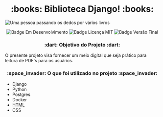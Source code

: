 <h1 align="center"> :books: Biblioteca Django! :books: </h1>

![Uma pessoa passando os dedos por vários livros](https://gifs.eco.br/wp-content/uploads/2022/10/gifs-de-leitura-6.gif)

<p align="center">
<img src="https://img.shields.io/badge/Status-Em%20Desenvolvimento-brightgreen" alt="Badge Em Desenvolvimento"/>
<img src="https://img.shields.io/badge/Licen%C3%A7a-MIT-brightgreen" alt="Badge Licença MIT"/>
<img src="https://img.shields.io/badge/Vers%C3%A3o%20Final-Janeiro%2F23-blue" alt="Badge Versão Final"/>
</p>

<h3 align="center">:dart: Objetivo do Projeto :dart:</h3>

<p>O presente projeto visa fornecer um meio digital que seja prático para leitura de PDF's para os usuários.</p>

<h3 align="center">:space_invader: O que foi utilizado no projeto :space_invader:</h3>
<ul>
    <li>Django</li>
    <li>Python</li>
    <li>Postgres</li>
    <li>Docker</li>
    <li>HTML</li>
    <li>CSS</li>
</ul>
